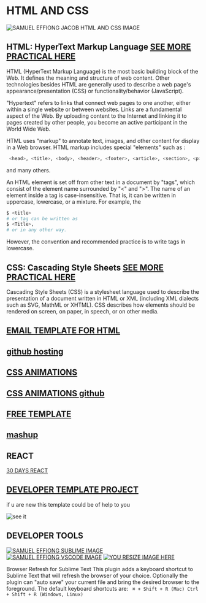 # HTML AND CSS

![SAMUEL EFFIONG JACOB HTML AND CSS IMAGE](/FRONTEND/HTML%20,%20CSS,%20BOOTRAP/IMG/samueleffiong%20html%20and%20css%20image.jfif)

## HTML: HyperText Markup Language [SEE MORE PRACTICAL HERE](/HTML/README.md)

HTML (HyperText Markup Language) is the most basic building block of the Web. It defines the meaning and structure of web content. Other technologies besides HTML are generally used to describe a web page's appearance/presentation (CSS) or functionality/behavior (JavaScript).

"Hypertext" refers to links that connect web pages to one another, either within a single website or between websites. Links are a fundamental aspect of the Web. By uploading content to the Internet and linking it to pages created by other people, you become an active participant in the World Wide Web.

HTML uses "markup" to annotate text, images, and other content for display in a Web browser. HTML markup includes special "elements" such as :

```bash
 <head>, <title>, <body>, <header>, <footer>, <article>, <section>, <p>, <div>, <span>, <img>, <aside>, <audio>, <canvas>, <datalist>, <details>, <embed>, <nav>, <search>, <output>, <progress>, <video>, <ul>, <ol>, <li> 
 ```

and many others.

An HTML element is set off from other text in a document by "tags", which consist of the element name surrounded by "<" and ">". The name of an element inside a tag is case-insensitive. That is, it can be written in uppercase, lowercase, or a mixture. For example, the

```bash
$ <title>
# or tag can be written as 
$ <Title>,
# or in any other way.
```

However, the convention and recommended practice is to write tags in lowercase.

## CSS: Cascading Style Sheets [SEE MORE PRACTICAL HERE](/CSS/README.md)

Cascading Style Sheets (CSS) is a stylesheet language used to describe the presentation of a document written in HTML or XML (including XML dialects such as SVG, MathML or XHTML). CSS describes how elements should be rendered on screen, on paper, in speech, or on other media.

## [EMAIL TEMPLATE FOR HTML](https://mailchimp.com/)
## [github hosting](https://github.io/)

## [CSS ANIMATIONS](https://animate.style/)

## [CSS ANIMATIONS github](https://github.com/animate-css/animate.css)

## [FREE TEMPLATE](https://www.creative-tim.com/)

## [mashup](https://www.producthunt.com/products/mashup-template)
## REACT

[30 DAYS REACT](/FRONTEND/30-Days-Of-React/)

## [DEVELOPER TEMPLATE PROJECT](/FRONTEND/developerFolio/)

if u are new this template could be of help to you  

![see it](https://user-images.githubusercontent.com/53429438/106779355-e9cd9e80-666c-11eb-9417-8a4b54441bc6.gif)

## DEVELOPER TOOLS

[![SAMUEL EFFIONG SUBLIME IMAGE](/FRONTEND/HTML%20,%20CSS,%20BOOTRAP//IMG/samuel%20effiong%20subline%20image.png)](https://www.sublimetext.com/)       [![SAMUEL EFFIONG VSCODE IMAGE](/FRONTEND/HTML%20,%20CSS,%20BOOTRAP//IMG/samuel%20effiong%20vs%20code%20transparent%20%20150%20x%20150.png)](https://code.visualstudio.com/) [![YOU RESIZE IMAGE HERE](/FRONTEND/HTML%20,%20CSS,%20BOOTRAP/IMG/imageresizer.com.jpeg)](https://imageresizer.com/)

Browser Refresh for Sublime Text This plugin adds a keyboard shortcut to Sublime Text that will refresh the browser of your choice. Optionally the plugin can "auto save" your current file and bring the desired browser to the foreground. The default keyboard shortcuts are:
``` ⌘ + Shift + R (Mac) Ctrl + Shift + R (Windows, Linux)```